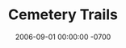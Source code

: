 ---
layout: music
title:  "Cemetery Trails"
date:   2006-09-01 00:00:00 -0700
categories: music
image: /img/optimized/cemetery-trails.jpg
image_thumb: /img/thumbs/JPEG/cemetery-trails.jpg
background_position: 50% 50%
tracks: [Dead Fish On The Banks, Smoke And Mirrors, One Too Many Times, It Takes Its Toll, Fireworks, Movin' On, Sordid Borders, Seeds And Stems, Deadweight, Girl, Shortwave, You Won't Change, Easier Than It Is]
labels: [Dusty Medical]
format: LP / CD
embed: '<iframe style="border: 0; width: 300px; height: 208px;" src="https://bandcamp.com/EmbeddedPlayer/album=1168361951/size=large/bgcol=333333/linkcol=FAF9F6/artwork=none/transparent=true/" seamless><a href="http://tanneryrecordingstudio.bandcamp.com/album/cemetery-trails">Cemetery Trails by Tannery Recording Studio</a></iframe>'
buy_link: http://dustymedical.com/DMR-322.html
---